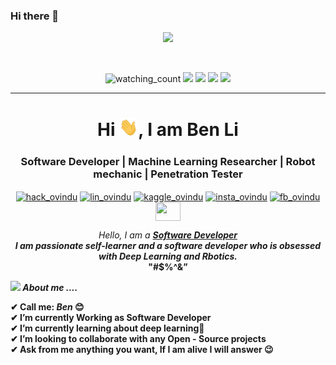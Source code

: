 ### Hi there 👋

<!--
**benuav/benuav** is a ✨ _special_ ✨ repository because its `README.md` (this file) appears on your GitHub profile.

Here are some ideas to get you started:

- 🔭 I’m currently working on ...
- 🌱 I’m currently learning ...
- 👯 I’m looking to collaborate on ...
- 🤔 I’m looking for help with ...
- 💬 Ask me about ...
- 📫 How to reach me: ...
- 😄 Pronouns: ...
- ⚡ Fun fact: ...
-->

<p align="center">
  <img src="https://media2.fdncms.com/clevescene/imager/u/original/37538297/dune.jpeg" height="200"/>
</p>
<br>

 <p align="center">
  <img src="https://komarev.com/ghpvc/?username=benuav&color=brightgreen" alt="watching_count" />
  <img src="https://img.shields.io/badge/Age-28-blue" />
  <img src="https://img.shields.io/badge/Focus-Deep%20Learning-brightgreen" />
  <img src="https://img.shields.io/badge/Lives-Sri%20Lanka-success" />
  <img src="https://img.shields.io/badge/Languages-English%20%26%20Chinese-brightgreen" />
</p>
<hr>

<h1 align="center">Hi <img src="https://raw.githubusercontent.com/ABSphreak/ABSphreak/master/gifs/Hi.gif" width="30px">, I am Ben Li </h1>
<h3 align="center"> Software Developer | Machine Learning Researcher | Robot mechanic | Penetration Tester </h3>

  <p align="center">
  <a href="https://www.facebook.com/zhuoheng.li.12/" target="blank"><img align="center" src="https://cdn.worldvectorlogo.com/logos/hackerrank.svg" alt="hack_ovindu" height="30" width="40" /></a>  
  <a href="https://www.linkedin.com/in/ben-li-19930119/" target="blank"><img align="center" src="https://image.flaticon.com/icons/png/128/174/174857.png" alt="lin_ovindu" height="30" width="40" /></a>  
  <a href="https://www.kaggle.com/benli19930119" target="blank"><img align="center" src="https://www.vectorlogo.zone/logos/kaggle/kaggle-icon.svg" alt="kaggle_ovindu" height="30" width="40" /></a>
  <a href="https://www.instagram.com/zhuoheng.li.19/" target="blank"><img align="center" src="https://image.flaticon.com/icons/png/128/174/174855.png" alt="insta_ovindu" height="30" width="40" /></a>
  <a href="https://www.facebook.com/zhuoheng.li.12/" target="blank"><img align="center" src="https://www.svgrepo.com/show/299425/facebook.svg" alt="fb_ovindu" height="30" width="40" /></a>
   <a href = "mailto: ben.li19930119@gmail.com"><img align="center" src="https://seeklogo.com/images/G/gmail-new-2020-logo-32DBE11BB4-seeklogo.com.png" height="30" width="40" /></a>
</p>



<p align="center">
  <em>
    Hello, I am a  <a href="https://www.griffith.edu.au/"> <b> Software Developer <br> </a>
    <b>I am passionate self-learner</b> and a <b> software developer who is obsessed with Deep Learning and Rbotics.<br>
  </em> 
  "#$%^&”
</p>

<img src="https://media.giphy.com/media/iY8CRBdQXODJSCERIr/giphy.gif" width="30px">&nbsp;***About me ....***

✔ Call me: ***Ben*** 😊 <br>
✔ I’m currently Working as Software Developer <br>
✔ I’m currently learning about **deep learning**🥰<br>
✔ I’m looking to collaborate with any **Open - Source projects**<br>
✔ Ask from me anything you want, If I am alive I will answer 😉<br><br><br><br>
